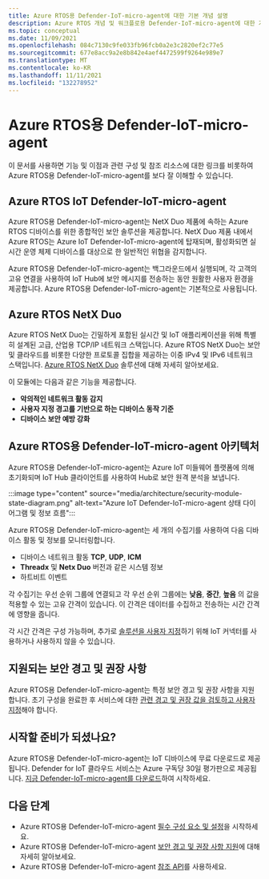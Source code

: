 ```yaml
---
title: Azure RTOS용 Defender-IoT-micro-agent에 대한 기본 개념 설명
description: Azure RTOS 개념 및 워크플로용 Defender-IoT-micro-agent에 대한 기본 사항에 대해 알아봅니다.
ms.topic: conceptual
ms.date: 11/09/2021
ms.openlocfilehash: 084c7130c9fe033fb96fcb0a2e3c2820ef2c77e5
ms.sourcegitcommit: 677e8acc9a2e8b842e4aef4472599f9264e989e7
ms.translationtype: MT
ms.contentlocale: ko-KR
ms.lasthandoff: 11/11/2021
ms.locfileid: "132278952"
---
```

# <a name="defender-iot-micro-agent-for-azure-rtos"></a>Azure RTOS용 Defender-IoT-micro-agent

이 문서를 사용하면 기능 및 이점과 관련 구성 및 참조 리소스에 대한 링크를 비롯하여 Azure RTOS용 Defender-IoT-micro-agent를 보다 잘 이해할 수 있습니다. 

## <a name="azure-rtos-iot-defender-iot-micro-agent"></a>Azure RTOS IoT Defender-IoT-micro-agent

Azure RTOS용 Defender-IoT-micro-agent는 NetX Duo 제품에 속하는 Azure RTOS 디바이스를 위한 종합적인 보안 솔루션을 제공합니다. NetX Duo 제품 내에서 Azure RTOS는 Azure IoT Defender-IoT-micro-agent에 탑재되며, 활성화되면 실시간 운영 체제 디바이스를 대상으로 한 일반적인 위협을 감지합니다.

Azure RTOS용 Defender-IoT-micro-agent는 백그라운드에서 실행되며, 각 고객의 고유 연결을 사용하여 IoT Hub에 보안 메시지를 전송하는 동안 원활한 사용자 환경을 제공합니다. Azure RTOS용 Defender-IoT-micro-agent는 기본적으로 사용됩니다.  

## <a name="azure-rtos-netx-duo"></a>Azure RTOS NetX Duo

Azure RTOS NetX Duo는 긴밀하게 포함된 실시간 및 IoT 애플리케이션을 위해 특별히 설계된 고급, 산업용 TCP/IP 네트워크 스택입니다. Azure RTOS NetX Duo는 보안 및 클라우드를 비롯한 다양한 프로토콜 집합을 제공하는 이중 IPv4 및 IPv6 네트워크 스택입니다. [Azure RTOS NetX Duo](/azure/rtos/netx-duo/) 솔루션에 대해 자세히 알아보세요.

이 모듈에는 다음과 같은 기능을 제공합니다.

- **악의적인 네트워크 활동 감지**
- **사용자 지정 경고를 기반으로 하는 디바이스 동작 기준**
- **디바이스 보안 예방 강화**

## <a name="defender-iot-micro-agent-for-azure-rtos-architecture"></a>Azure RTOS용 Defender-IoT-micro-agent 아키텍처

Azure RTOS용 Defender-IoT-micro-agent는 Azure IoT 미들웨어 플랫폼에 의해 초기화되며 IoT Hub 클라이언트를 사용하여 Hub로 보안 원격 분석을 보냅니다.

:::image type="content" source="media/architecture/security-module-state-diagram.png" alt-text="Azure IoT Defender-IoT-micro-agent 상태 다이어그램 및 정보 흐름":::

Azure RTOS용 Defender-IoT-micro-agent는 세 개의 수집기를 사용하여 다음 디바이스 활동 및 정보를 모니터링합니다.
- 디바이스 네트워크 활동 **TCP**, **UDP**, **ICM**
- **Threadx** 및 **Netx Duo** 버전과 같은 시스템 정보
- 하트비트 이벤트

각 수집기는 우선 순위 그룹에 연결되고 각 우선 순위 그룹에는 **낮음**, **중간**, **높음** 의 값을 적용할 수 있는 고유 간격이 있습니다. 이 간격은 데이터를 수집하고 전송하는 시간 간격에 영향을 줍니다.

각 시간 간격은 구성 가능하며, 추가로 [솔루션을 사용자 지정](how-to-azure-rtos-security-module.md)하기 위해 IoT 커넥터를 사용하거나 사용하지 않을 수 있습니다. 

## <a name="supported-security-alerts-and-recommendations"></a>지원되는 보안 경고 및 권장 사항

Azure RTOS용 Defender-IoT-micro-agent는 특정 보안 경고 및 권장 사항을 지원합니다. 초기 구성을 완료한 후 서비스에 대한 [관련 경고 및 권장 값을 검토하고 사용자 지정](concept-rtos-security-alerts-recommendations.md)해야 합니다.

## <a name="ready-to-begin"></a>시작할 준비가 되셨나요?

Azure RTOS용 Defender-IoT-micro-agent는 IoT 디바이스에 무료 다운로드로 제공됩니다. Defender for IoT 클라우드 서비스는 Azure 구독당 30일 평가판으로 제공됩니다. [지금 Defender-IoT-micro-agent를 다운로드](https://github.com/azure-rtos/azure-iot-preview/releases)하여 시작하세요. 

## <a name="next-steps"></a>다음 단계

- Azure RTOS용 Defender-IoT-micro-agent [필수 구성 요소 및 설정](quickstart-azure-rtos-security-module.md)을 시작하세요.
- Azure RTOS용 Defender-IoT-micro-agent [보안 경고 및 권장 사항 지원](concept-rtos-security-alerts-recommendations.md)에 대해 자세히 알아보세요. 
- Azure RTOS용 Defender-IoT-micro-agent [참조 API](azure-rtos-security-module-api.md)를 사용하세요.
